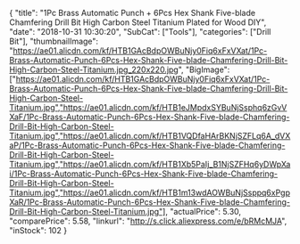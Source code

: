 {
	"title": "1Pc Brass Automatic Punch + 6Pcs Hex Shank Five-blade Chamfering Drill Bit High Carbon   Steel Titanium Plated for Wood DIY",
	"date": "2018-10-31 10:30:20",
	"SubCat": ["Tools"],
	"categories": ["Drill Bit"],
	"thumbnailImage": "https://ae01.alicdn.com/kf/HTB1GAcBdpOWBuNjy0Fiq6xFxVXat/1Pc-Brass-Automatic-Punch-6Pcs-Hex-Shank-Five-blade-Chamfering-Drill-Bit-High-Carbon-Steel-Titanium.jpg_220x220.jpg",
	"BigImage": ["https://ae01.alicdn.com/kf/HTB1GAcBdpOWBuNjy0Fiq6xFxVXat/1Pc-Brass-Automatic-Punch-6Pcs-Hex-Shank-Five-blade-Chamfering-Drill-Bit-High-Carbon-Steel-Titanium.jpg","https://ae01.alicdn.com/kf/HTB1eJMpdxSYBuNjSsphq6zGvVXaF/1Pc-Brass-Automatic-Punch-6Pcs-Hex-Shank-Five-blade-Chamfering-Drill-Bit-High-Carbon-Steel-Titanium.jpg","https://ae01.alicdn.com/kf/HTB1VQDfaHArBKNjSZFLq6A_dVXaP/1Pc-Brass-Automatic-Punch-6Pcs-Hex-Shank-Five-blade-Chamfering-Drill-Bit-High-Carbon-Steel-Titanium.jpg","https://ae01.alicdn.com/kf/HTB1Xb5PaIj_B1NjSZFHq6yDWpXai/1Pc-Brass-Automatic-Punch-6Pcs-Hex-Shank-Five-blade-Chamfering-Drill-Bit-High-Carbon-Steel-Titanium.jpg","https://ae01.alicdn.com/kf/HTB1m13wdAOWBuNjSsppq6xPgpXaR/1Pc-Brass-Automatic-Punch-6Pcs-Hex-Shank-Five-blade-Chamfering-Drill-Bit-High-Carbon-Steel-Titanium.jpg"],
	"actualPrice": 5.30,
	"comparePrice": 5.58,
	"linkurl": "http://s.click.aliexpress.com/e/bRMcMJA",
	"inStock": 102
}
